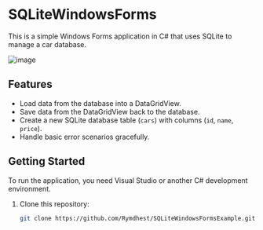# SQLiteWindowsForms

This is a simple Windows Forms application in C# that uses SQLite to manage a car database.

![image](https://github.com/Rymdhest/SQLiteWindowsFormsExample/assets/52751206/33b211f2-1fa7-400f-9019-7a49ae0917d0)


## Features

- Load data from the database into a DataGridView.
- Save data from the DataGridView back to the database.
- Create a new SQLite database table (`cars`) with columns (`id`, `name`, `price`).
- Handle basic error scenarios gracefully.

## Getting Started

To run the application, you need Visual Studio or another C# development environment.

1. Clone this repository:

   ```bash
   git clone https://github.com/Rymdhest/SQLiteWindowsFormsExample.git
